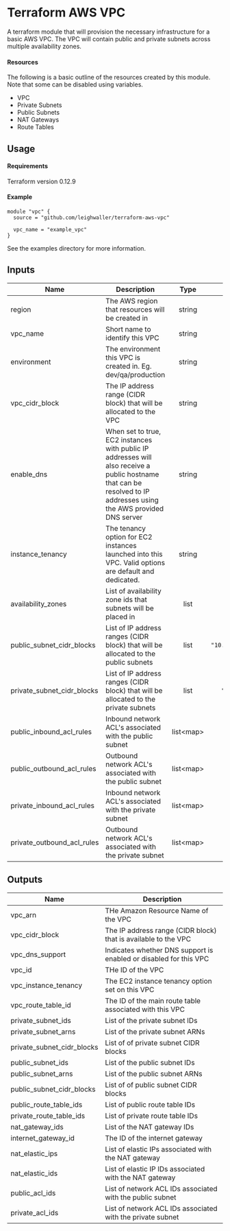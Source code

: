 # Terraform AWS VPC

A terraform module that will provision the necessary infrastructure for a basic AWS VPC.
The VPC will contain public and private subnets across multiple availability zones.

#### Resources
The following is a basic outline of the resources created by this module.
Note that some can be disabled using variables.

* VPC
* Private Subnets
* Public Subnets
* NAT Gateways
* Route Tables  

## Usage

#### Requirements
Terraform version 0.12.9

#### Example

```hlc
module "vpc" {
  source = "github.com/leighwaller/terraform-aws-vpc"
  
  vpc_name = "example_vpc"
}
```

See the examples directory for more information. 


## Inputs

| Name | Description | Type | Default | Required |
|------|-------------|:----:|:-----:|:-----:|
| region | The AWS region that resources will be created in | string | `"ap-southeast-2"` | no |
| vpc\_name | Short name to identify this VPC | string | n/a | yes |
| environment | The environment this VPC is created in. Eg. dev/qa/production | string | `"dev"` | no |
| vpc_cidr\_block | The IP address range (CIDR block) that will be allocated to the VPC | string | `"10.0.0.0/16"` | no |
| enable\_dns | When set to true, EC2 instances with public IP addresses will also receive a public hostname that can be resolved to IP addresses using the AWS provided DNS server | string | `"true"` | no |
| instance\_tenancy | The tenancy option for EC2 instances launched into this VPC. Valid options are default and dedicated. | string | `"default"` | no |
| availability\_zones | List of availability zone ids that subnets will be placed in | list<string> | `"ap-southeast-2a","ap-southeast-2b","ap-southeast-2c"` | no |
| public\_subnet\_cidr\_blocks | List of IP address ranges (CIDR block) that will be allocated to the public subnets | list<string> | `"10.0.101.0/24","10.0.102.0/24","10.0.103.0/24"` | no |
| private\_subnet\_cidr\_blocks | List of IP address ranges (CIDR block) that will be allocated to the private subnets | list<string> | `"10.0.1.0/24","10.0.2.0/24","10.0.3.0/24"` | no |
| public\_inbound\_acl\_rules | Inbound network ACL's associated with the public subnet | list<map<string>> | `"allow all"` | no |
| public\_outbound\_acl\_rules | Outbound network ACL's associated with the public subnet | list<map<string>> | `"allow all"` | no |
| private\_inbound\_acl\_rules | Inbound network ACL's associated with the private subnet | list<map<string>> | `"allow all"` | no |
| private\_outbound\_acl\_rules | Outbound network ACL's associated with the private subnet | list<map<string>> | `"allow all"` | no |

## Outputs

| Name | Description |
|------|-------------|
| vpc\_arn | THe Amazon Resource Name of the VPC |
| vpc\_cidr\_block | The IP address range (CIDR block) that is available to the VPC |
| vpc\_dns\_support | Indicates whether DNS support is enabled or disabled for this VPC |
| vpc\_id | THe ID of the VPC |
| vpc\_instance\_tenancy | The EC2 instance tenancy option set on this VPC |
| vpc\_route\_table\_id | The ID of the main route table associated with this VPC |
| private\_subnet\_ids | List of the private subnet IDs |
| private\_subnet\_arns | List of the private subnet ARNs |
| private\_subnet\_cidr\_blocks | List of of private subnet CIDR blocks |
| public\_subnet\_ids | List of the public subnet IDs |
| public\_subnet\_arns | List of the public subnet ARNs |
| public\_subnet\_cidr\_blocks | List of of public subnet CIDR blocks |
| public\_route\_table\_ids | List of public route table IDs |
| private\_route\_table\_ids | List of private route table IDs |
| nat\_gateway\_ids | List of the NAT gateway IDs |
| internet\_gateway\_id | The ID of the internet gateway |
| nat\_elastic\_ips | List of elastic IPs associated with the NAT gateway |
| nat\_elastic\_ids | List of elastic IP IDs associated with the NAT gateway |
| public\_acl\_ids | List of network ACL IDs associated with the public subnet|
| private\_acl\_ids | List of network ACL IDs associated with the private subnet |

